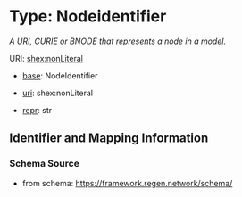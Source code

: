 # Type: Nodeidentifier




_A URI, CURIE or BNODE that represents a node in a model._



URI: [shex:nonLiteral](http://www.w3.org/ns/shex#nonLiteral)

* [base](https://w3id.org/linkml/base): NodeIdentifier

* [uri](https://w3id.org/linkml/uri): shex:nonLiteral

* [repr](https://w3id.org/linkml/repr): str








## Identifier and Mapping Information







### Schema Source


* from schema: https://framework.regen.network/schema/




